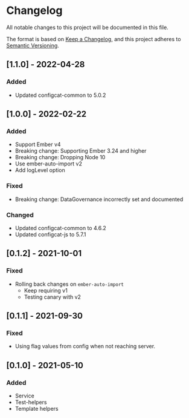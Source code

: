 # Changelog

All notable changes to this project will be documented in this file.

The format is based on [Keep a Changelog](https://keepachangelog.com/en/1.0.0/),
and this project adheres to [Semantic Versioning](https://semver.org/spec/v2.0.0.html).

## [1.1.0] - 2022-04-28

### Added

- Updated configcat-common to 5.0.2

## [1.0.0] - 2022-02-22

### Added

- Support Ember v4
- Breaking change: Supporting Ember 3.24 and higher
- Breaking change: Dropping Node 10
- Use ember-auto-import v2
- Add logLevel option

### Fixed

- Breaking change: DataGovernance incorrectly set and documented

### Changed

- Updated configcat-common to 4.6.2
- Updated configcat-js to 5.7.1

## [0.1.2] - 2021-10-01

### Fixed

- Rolling back changes on `ember-auto-import`
  - Keep requiring v1
  - Testing canary with v2

## [0.1.1] - 2021-09-30

### Fixed

- Using flag values from config when not reaching server.

## [0.1.0] - 2021-05-10

### Added

- Service
- Test-helpers
- Template helpers
